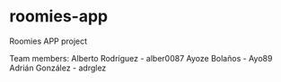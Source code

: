 # roomies-app

Roomies APP project

Team members:
Alberto Rodríguez - alber0087
Ayoze Bolaños - Ayo89
Adrián González - adrglez

